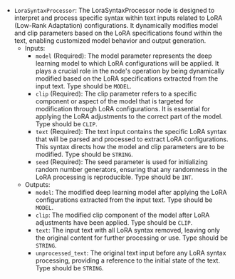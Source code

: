 - `LoraSyntaxProcessor`: The LoraSyntaxProcessor node is designed to interpret and process specific syntax within text inputs related to LoRA (Low-Rank Adaptation) configurations. It dynamically modifies model and clip parameters based on the LoRA specifications found within the text, enabling customized model behavior and output generation.
    - Inputs:
        - `model` (Required): The model parameter represents the deep learning model to which LoRA configurations will be applied. It plays a crucial role in the node's operation by being dynamically modified based on the LoRA specifications extracted from the input text. Type should be `MODEL`.
        - `clip` (Required): The clip parameter refers to a specific component or aspect of the model that is targeted for modification through LoRA configurations. It is essential for applying the LoRA adjustments to the correct part of the model. Type should be `CLIP`.
        - `text` (Required): The text input contains the specific LoRA syntax that will be parsed and processed to extract LoRA configurations. This syntax directs how the model and clip parameters are to be modified. Type should be `STRING`.
        - `seed` (Required): The seed parameter is used for initializing random number generators, ensuring that any randomness in the LoRA processing is reproducible. Type should be `INT`.
    - Outputs:
        - `model`: The modified deep learning model after applying the LoRA configurations extracted from the input text. Type should be `MODEL`.
        - `clip`: The modified clip component of the model after LoRA adjustments have been applied. Type should be `CLIP`.
        - `text`: The input text with all LoRA syntax removed, leaving only the original content for further processing or use. Type should be `STRING`.
        - `unprocessed_text`: The original text input before any LoRA syntax processing, providing a reference to the initial state of the text. Type should be `STRING`.
